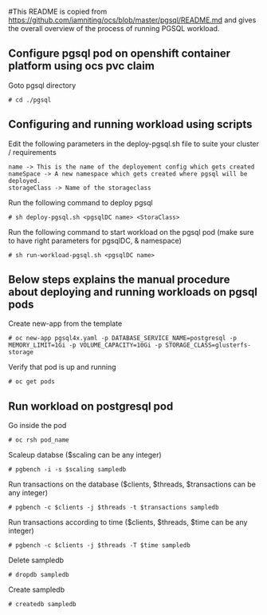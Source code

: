 #This README is copied from https://github.com/iamniting/ocs/blob/master/pgsql/README.md and gives the overall overview of the process of running PGSQL workload.

## Configure pgsql pod on openshift container platform using ocs pvc claim

Goto pgsql directory
```
# cd ./pgsql
```

## Configuring and running workload using scripts

Edit the following parameters in the deploy-pgsql.sh file to suite your cluster / requirements
```
name -> This is the name of the deployement config which gets created
nameSpace -> A new namespace which gets created where pgsql will be deployed.
storageClass -> Name of the storageclass 
```

Run the following command to deploy pgsql
```
# sh deploy-pgsql.sh <pgsqlDC name> <StoraClass>
```

Run the following command to start workload on the pgsql pod (make sure to have right parameters for pgsqlDC, & namespace)
```
# sh run-workload-pgsql.sh <pgsqlDC name>
```

## Below steps explains the manual procedure about deploying and running workloads on pgsql pods

Create new-app from the template
```
# oc new-app pgsql4x.yaml -p DATABASE_SERVICE_NAME=postgresql -p MEMORY_LIMIT=1Gi -p VOLUME_CAPACITY=10Gi -p STORAGE_CLASS=glusterfs-storage
```

Verify that pod is up and running
```
# oc get pods
```

## Run workload on postgresql pod

Go inside the pod
```
# oc rsh pod_name
```

Scaleup databse ($scaling can be any integer)
```
# pgbench -i -s $scaling sampledb
```

Run transactions on the database ($clients, $threads, $transactions can be any integer)
```
# pgbench -c $clients -j $threads -t $transactions sampledb
```

Run transactions according to time ($clients, $threads, $time can be any integer)
```
# pgbench -c $clients -j $threads -T $time sampledb
```

Delete sampledb
```
# dropdb sampledb
```

Create sampledb
```
# createdb sampledb
```
